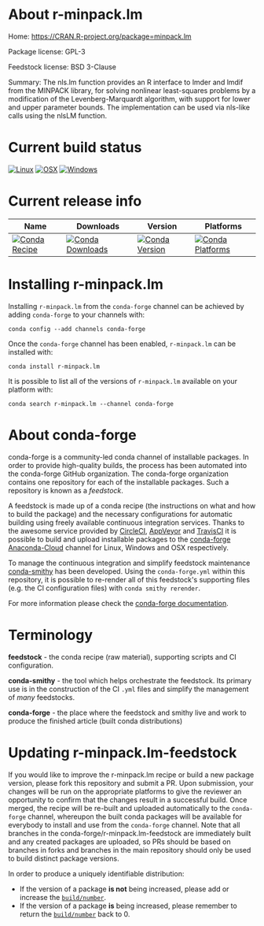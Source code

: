 About r-minpack.lm
==================

Home: https://CRAN.R-project.org/package=minpack.lm

Package license: GPL-3

Feedstock license: BSD 3-Clause

Summary: The nls.lm function provides an R interface to lmder and lmdif from the MINPACK library, for solving nonlinear least-squares problems by a modification of the Levenberg-Marquardt algorithm, with support for lower and upper parameter bounds.  The implementation can be used via nls-like calls using the nlsLM function.  



Current build status
====================

[![Linux](https://img.shields.io/circleci/project/github/conda-forge/r-minpack.lm-feedstock/master.svg?label=Linux)](https://circleci.com/gh/conda-forge/r-minpack.lm-feedstock)
[![OSX](https://img.shields.io/travis/conda-forge/r-minpack.lm-feedstock/master.svg?label=macOS)](https://travis-ci.org/conda-forge/r-minpack.lm-feedstock)
[![Windows](https://img.shields.io/appveyor/ci/conda-forge/r-minpack.lm-feedstock/master.svg?label=Windows)](https://ci.appveyor.com/project/conda-forge/r-minpack-lm-feedstock/branch/master)

Current release info
====================

| Name | Downloads | Version | Platforms |
| --- | --- | --- | --- |
| [![Conda Recipe](https://img.shields.io/badge/recipe-r--minpack.lm-green.svg)](https://anaconda.org/conda-forge/r-minpack.lm) | [![Conda Downloads](https://img.shields.io/conda/dn/conda-forge/r-minpack.lm.svg)](https://anaconda.org/conda-forge/r-minpack.lm) | [![Conda Version](https://img.shields.io/conda/vn/conda-forge/r-minpack.lm.svg)](https://anaconda.org/conda-forge/r-minpack.lm) | [![Conda Platforms](https://img.shields.io/conda/pn/conda-forge/r-minpack.lm.svg)](https://anaconda.org/conda-forge/r-minpack.lm) |

Installing r-minpack.lm
=======================

Installing `r-minpack.lm` from the `conda-forge` channel can be achieved by adding `conda-forge` to your channels with:

```
conda config --add channels conda-forge
```

Once the `conda-forge` channel has been enabled, `r-minpack.lm` can be installed with:

```
conda install r-minpack.lm
```

It is possible to list all of the versions of `r-minpack.lm` available on your platform with:

```
conda search r-minpack.lm --channel conda-forge
```


About conda-forge
=================

conda-forge is a community-led conda channel of installable packages.
In order to provide high-quality builds, the process has been automated into the
conda-forge GitHub organization. The conda-forge organization contains one repository
for each of the installable packages. Such a repository is known as a *feedstock*.

A feedstock is made up of a conda recipe (the instructions on what and how to build
the package) and the necessary configurations for automatic building using freely
available continuous integration services. Thanks to the awesome service provided by
[CircleCI](https://circleci.com/), [AppVeyor](http://www.appveyor.com/)
and [TravisCI](https://travis-ci.org/) it is possible to build and upload installable
packages to the [conda-forge](https://anaconda.org/conda-forge)
[Anaconda-Cloud](http://docs.anaconda.org/) channel for Linux, Windows and OSX respectively.

To manage the continuous integration and simplify feedstock maintenance
[conda-smithy](http://github.com/conda-forge/conda-smithy) has been developed.
Using the ``conda-forge.yml`` within this repository, it is possible to re-render all of
this feedstock's supporting files (e.g. the CI configuration files) with ``conda smithy rerender``.

For more information please check the [conda-forge documentation](https://conda-forge.org/docs/).

Terminology
===========

**feedstock** - the conda recipe (raw material), supporting scripts and CI configuration.

**conda-smithy** - the tool which helps orchestrate the feedstock.
                   Its primary use is in the construction of the CI ``.yml`` files
                   and simplify the management of *many* feedstocks.

**conda-forge** - the place where the feedstock and smithy live and work to
                  produce the finished article (built conda distributions)


Updating r-minpack.lm-feedstock
===============================

If you would like to improve the r-minpack.lm recipe or build a new
package version, please fork this repository and submit a PR. Upon submission,
your changes will be run on the appropriate platforms to give the reviewer an
opportunity to confirm that the changes result in a successful build. Once
merged, the recipe will be re-built and uploaded automatically to the
`conda-forge` channel, whereupon the built conda packages will be available for
everybody to install and use from the `conda-forge` channel.
Note that all branches in the conda-forge/r-minpack.lm-feedstock are
immediately built and any created packages are uploaded, so PRs should be based
on branches in forks and branches in the main repository should only be used to
build distinct package versions.

In order to produce a uniquely identifiable distribution:
 * If the version of a package **is not** being increased, please add or increase
   the [``build/number``](http://conda.pydata.org/docs/building/meta-yaml.html#build-number-and-string).
 * If the version of a package **is** being increased, please remember to return
   the [``build/number``](http://conda.pydata.org/docs/building/meta-yaml.html#build-number-and-string)
   back to 0.